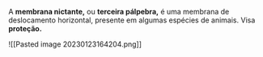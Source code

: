 A **membrana nictante,** ou **terceira pálpebra,** é uma membrana de deslocamento horizontal, presente em algumas espécies de animais. Visa **proteção.**

![[Pasted image 20230123164204.png]]